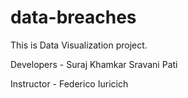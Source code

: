 # data-breaches
This is Data Visualization project.

Developers - Suraj Khamkar
             Sravani Pati

Instructor - Federico Iuricich
